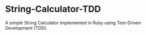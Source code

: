 # String-Calculator-TDD
A simple String Calculator implemented in Ruby using Test-Driven Development (TDD).
